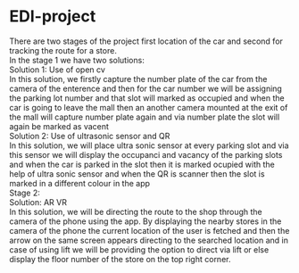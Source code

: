 # EDI-project
There are two stages of the project first location of the car and second for tracking the route for a store.<br>
In the stage 1 we have two solutions: <br>
Solution 1: Use of open cv <br>
In this solution, we firstly capture the number plate of the car from the camera of the enterence and then for the car number we will be assigning the parking lot number and that slot will marked as occupied and when the car is going to leave the mall then an another camera mounted at the exit of the mall will capture number plate again and via number plate the slot will again be marked as vacent <br>
Solution 2: Use of ultrasonic sensor and QR<br>
In this solution, we will place ultra sonic sensor at every parking slot and via this sensor we will display the occupanci and vacancy of the parking slots and when the car is parked in the slot then it is marked ocupied with the help of ultra sonic sensor and when the QR is scanner then the slot is marked in a different colour in the app<br>
Stage 2:<br>
Solution: AR VR <br>
In this solution, we will be directing the route to the shop through the camera of the phone using the app. By displaying the nearby stores in the camera of the phone the current location of the user is fetched and then the arrow on the same screen appears directing to the searched location and in case of using lift we will be providing the option to direct via lift or else display the floor number of the store on the top right corner.<br>
